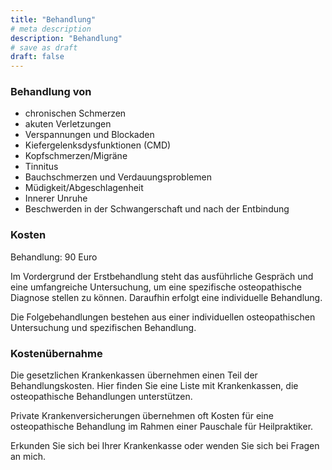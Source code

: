 ```yaml
---
title: "Behandlung"
# meta description
description: "Behandlung"
# save as draft
draft: false
---
```


### Behandlung von

* chronischen Schmerzen
* akuten Verletzungen
* Verspannungen und Blockaden
* Kiefergelenksdysfunktionen (CMD)
* Kopfschmerzen/Migräne
* Tinnitus
* Bauchschmerzen und Verdauungsproblemen
* Müdigkeit/Abgeschlagenheit
* Innerer Unruhe
* Beschwerden in der Schwangerschaft und nach der Entbindung




### Kosten  

Behandlung: 90 Euro  

Im Vordergrund der Erstbehandlung steht das ausführliche Gespräch und eine umfangreiche Untersuchung, um eine spezifische osteopathische Diagnose stellen zu können. Daraufhin erfolgt eine individuelle Behandlung.

Die Folgebehandlungen bestehen aus einer individuellen osteopathischen Untersuchung und spezifischen Behandlung.  

### Kostenübernahme  

Die gesetzlichen Krankenkassen übernehmen einen Teil der Behandlungskosten. Hier finden Sie eine Liste mit Krankenkassen, die osteopathische Behandlungen unterstützen.  

Private Krankenversicherungen übernehmen oft Kosten für eine osteopathische Behandlung im Rahmen einer Pauschale für Heilpraktiker. 

Erkunden Sie sich bei Ihrer Krankenkasse oder wenden Sie sich bei Fragen an mich.

